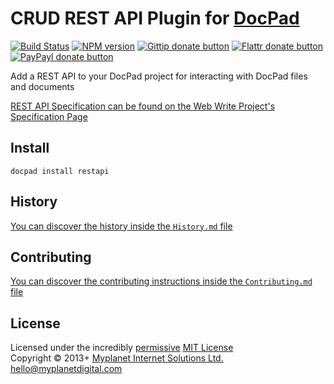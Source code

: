 # CRUD REST API Plugin for [DocPad](http://docpad.org)

[![Build Status](https://secure.travis-ci.org/docpad/docpad-plugin-restapi.png?branch=master)](http://travis-ci.org/docpad/docpad-plugin-restapi "Check this project's build status on TravisCI")
[![NPM version](https://badge.fury.io/js/docpad-plugin-restapi.png)](https://npmjs.org/package/docpad-plugin-restapi "View this project on NPM")
[![Gittip donate button](http://badgr.co/gittip/docpad.png)](https://www.gittip.com/docpad/ "Donate weekly to this project using Gittip")
[![Flattr donate button](https://raw.github.com/balupton/flattr-buttons/master/badge-89x18.gif)](http://flattr.com/thing/344188/balupton-on-Flattr "Donate monthly to this project using Flattr")
[![PayPayl donate button](https://www.paypalobjects.com/en_AU/i/btn/btn_donate_SM.gif)](https://www.paypal.com/au/cgi-bin/webscr?cmd=_flow&SESSION=IHj3DG3oy_N9A9ZDIUnPksOi59v0i-EWDTunfmDrmU38Tuohg_xQTx0xcjq&dispatch=5885d80a13c0db1f8e263663d3faee8d14f86393d55a810282b64afed84968ec "Donate once-off to this project using Paypal")

Add a REST API to your DocPad project for interacting with DocPad files and documents

[REST API Specification can be found on the Web Write Project's Specification Page](https://github.com/webwrite/spec#rest)


## Install

```
docpad install restapi
```



## History
[You can discover the history inside the `History.md` file](https://github.com/bevry/docpad-plugin-restapi/blob/master/History.md#files)


## Contributing
[You can discover the contributing instructions inside the `Contributing.md` file](https://github.com/bevry/docpad-plugin-restapi/blob/master/Contributing.md#files)


## License
Licensed under the incredibly [permissive](http://en.wikipedia.org/wiki/Permissive_free_software_licence) [MIT License](http://creativecommons.org/licenses/MIT/)
<br/>Copyright &copy; 2013+ [Myplanet Internet Solutions Ltd.](http://www.myplanetdigital.com/) <hello@myplanetdigital.com>
